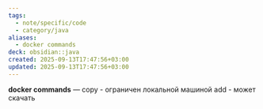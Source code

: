```yaml
---
tags:
  - note/specific/code
  - category/java
aliases:
  - docker commands
deck: obsidian::java
created: 2025-09-13T17:47:56+03:00
updated: 2025-09-13T17:47:56+03:00
---
```


**docker commands**
—
copy - ограничен локальной машиной
add - может скачать
